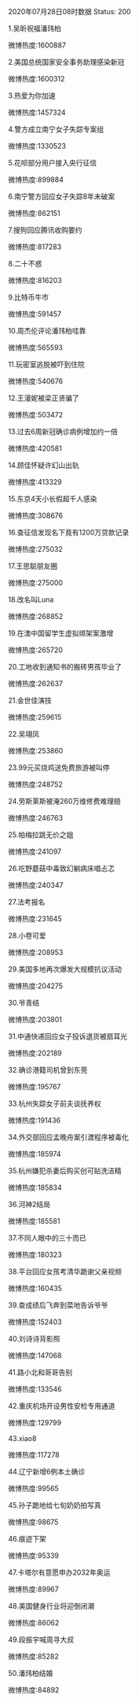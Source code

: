 2020年07月28日08时数据
Status: 200

1.吴昕祝福潘玮柏

微博热度:1600887

2.美国总统国家安全事务助理感染新冠

微博热度:1600312

3.热爱为你加速

微博热度:1457324

4.警方成立南宁女子失踪专案组

微博热度:1330523

5.花呗部分用户接入央行征信

微博热度:899884

6.南宁警方回应女子失踪8年未破案

微博热度:862151

7.搜狗回应腾讯收购要约

微博热度:817283

8.二十不惑

微博热度:816203

9.比特币牛市

微博热度:591457

10.周杰伦评论潘玮柏哇靠

微博热度:565593

11.玩密室逃脱被吓到住院

微博热度:540676

12.王漫妮被梁正贤骗了

微博热度:503472

13.过去6周新冠确诊病例增加约一倍

微博热度:420581

14.顾佳怀疑许幻山出轨

微博热度:413329

15.东京4天小长假超千人感染

微博热度:308676

16.查征信发现名下竟有1200万贷款记录

微博热度:275032

17.王思聪朋友圈

微博热度:275000

18.改名叫Luna

微博热度:268852

19.在澳中国留学生虚拟绑架案激增

微博热度:265720

20.工地收到通知书的搬砖男孩毕业了

微博热度:262637

21.金世佳演技

微博热度:259615

22.吴翊凤

微博热度:253860

23.99元买烧鸡送免费旅游被叫停

微博热度:248752

24.劳斯莱斯被淹260万维修费难理赔

微博热度:246763

25.帕梅拉跳无价之姐

微博热度:241097

26.吃野蘑菇中毒致幻躺病床唱忐忑

微博热度:240347

27.法考报名

微博热度:231645

28.小卷可爱

微博热度:208953

29.美国多地再次爆发大规模抗议活动

微博热度:204275

30.爷青结

微博热度:203801

31.中通快递回应女子投诉退货被扇耳光

微博热度:202189

32.确诊港籍司机曾到东莞

微博热度:195767

33.杭州失踪女子前夫谈抚养权

微博热度:191436

34.外交部回应孟晚舟案引渡程序被毒化

微博热度:185974

35.杭州嫌犯杀妻后购买创可贴洗洁精

微博热度:185834

36.河神2结局

微博热度:185581

37.不同人眼中的三十而已

微博热度:180323

38.平台回应女孩考清华跪谢父亲视频

微博热度:160435

39.查成绩后飞奔到菜地告诉爷爷

微博热度:152403

40.刘诗诗背影照

微博热度:147068

41.路小北和哥哥告别

微博热度:133546

42.重庆机场开设男性安检专用通道

微博热度:129799

43.xiao8

微博热度:117278

44.辽宁新增6例本土确诊

微博热度:99565

45.孙子跪地给七旬奶奶拍写真

微博热度:98675

46.痕迹下架

微博热度:95339

47.卡塔尔有意愿申办2032年奥运

微博热度:89967

48.美国健身行业将迎倒闭潮

微博热度:86062

49.段振宇喊周寻大叔

微博热度:85282

50.潘玮柏结婚

微博热度:84892

